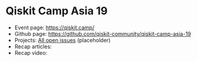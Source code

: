 # Qiskit Camp Asia 19

- Event page: https://qiskit.camp/
- Github page: https://github.com/qiskit-community/qiskit-camp-asia-19
- Projects: [All open issues](https://github.com/qiskit-community/qiskit-camp-asia-19/issues) (placeholder)
- Recap articles: 
- Recap video:
